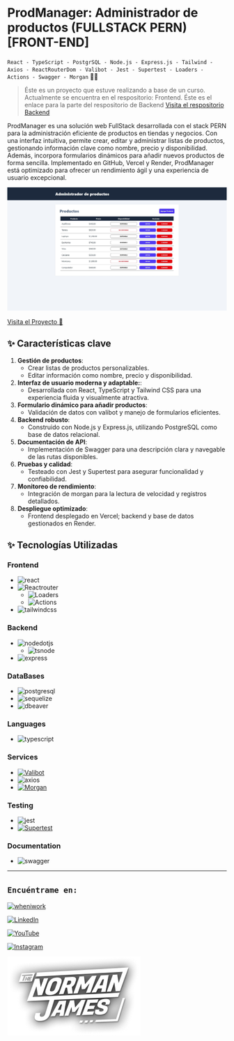 # ProdManager: Administrador de productos (FULLSTACK PERN) [FRONT-END]

`React - TypeScript - PostgrSQL - Node.js - Express.js - Tailwind - Axios - ReactRouterDom - Valibot - Jest - Supertest - Loaders - Actions - Swagger - Morgan` 👨‍💻

> Éste es un proyecto que estuve realizando a base de un curso. </br>
> Actualmente se encuentra en el respositorio: Frontend. Éste es el enlace para la parte del respositorio de Backend [Visita el respositorio Backend](https://github.com/TheNormanJames/PERN_rest_api_node_ts_server)

ProdManager es una solución web FullStack desarrollada con el stack PERN para la administración eficiente de productos en tiendas y negocios. Con una interfaz intuitiva, permite crear, editar y administrar listas de productos, gestionando información clave como nombre, precio y disponibilidad. Además, incorpora formularios dinámicos para añadir nuevos productos de forma sencilla. Implementado en GitHub, Vercel y Render, ProdManager está optimizado para ofrecer un rendimiento ágil y una experiencia de usuario excepcional.

[![Imagen del Proyecto de ProdManager: Administrador de productos [FULLSTACK PERN]](Administrador_de_productos_FULLSTACK_PERN.jpeg 'Imagen del Proyecto de ProdManager: Administrador de productos [FULLSTACK PERN]')](https://product-administrator-and-rest-api.vercel.app/)

[Visita el Proyecto 🤳](https://product-administrator-and-rest-api.vercel.app/)

## ✨ Características clave

1. **Gestión de productos**:
   - Crear listas de productos personalizables.
   - Editar información como nombre, precio y disponibilidad.
2. **Interfaz de usuario moderna y adaptable:**:
   - Desarrollada con React, TypeScript y Tailwind CSS para una experiencia fluida y visualmente atractiva.
3. **Formulario dinámico para añadir productos**:
   - Validación de datos con valibot y manejo de formularios eficientes.
4. **Backend robusto**:
   - Construido con Node.js y Express.js, utilizando PostgreSQL como base de datos relacional.
5. **Documentación de API**:
   - Implementación de Swagger para una descripción clara y navegable de las rutas disponibles.
6. **Pruebas y calidad**:
   - Testeado con Jest y Supertest para asegurar funcionalidad y confiabilidad.
7. **Monitoreo de rendimiento**:
   - Integración de morgan para la lectura de velocidad y registros detallados.
8. **Despliegue optimizado**:
   - Frontend desplegado en Vercel; backend y base de datos gestionados en Render.

## ✨ Tecnologías Utilizadas

### Frontend

- ![react](https://img.shields.io/badge/react-61DAFB?style=for-the-badge&logo=react&logoColor=white&labelColor=101010)
- ![Reactrouter](https://img.shields.io/badge/React_Router-CA4245?style=for-the-badge&logo=reactrouter&logoColor=white&labelColor=101010)
  - ![Loaders](https://img.shields.io/badge/Loaders-CA4245?style=for-the-badge&logo=reactrouter&logoColor=white&labelColor=101010)
  - ![Actions](https://img.shields.io/badge/Actions-CA4245?style=for-the-badge&logo=reactrouter&logoColor=white&labelColor=101010)
- ![tailwindcss](https://img.shields.io/badge/tailwindcss-06B6D4?style=for-the-badge&logo=tailwindcss&logoColor=white&labelColor=101010)

### Backend

- ![nodedotjs](https://img.shields.io/badge/node.js-5FA04E?style=for-the-badge&logo=nodedotjs&logoColor=white&labelColor=101010)
  - ![tsnode](https://img.shields.io/badge/tsnode-3178C6?style=for-the-badge&logo=tsnode&logoColor=white&labelColor=101010)
- ![express](https://img.shields.io/badge/express.js-000000?style=for-the-badge&logo=express&logoColor=white&labelColor=101010)

### DataBases

- ![postgresql](https://img.shields.io/badge/postgresql-4169E1?style=for-the-badge&logo=postgresql&logoColor=white&labelColor=101010)
- ![sequelize](https://img.shields.io/badge/sequelize-52B0E7?style=for-the-badge&logo=sequelize&logoColor=white&labelColor=101010)
- ![dbeaver](https://img.shields.io/badge/dbeaver-382923?style=for-the-badge&logo=dbeaver&logoColor=white&labelColor=101010)

### Languages

- ![typescript](https://img.shields.io/badge/typescript-3178C6?style=for-the-badge&logo=typescript&logoColor=white&labelColor=101010)

### Services

- [![Valibot](https://img.shields.io/badge/Valibot-0077B5?style=for-the-badge&logo=linkedin&logoColor=white&labelColor=101010)](https://www.linkedin.com/in/norman-jaimes-mora)
- ![axios](https://img.shields.io/badge/axios-5A29E4?style=for-the-badge&logo=axios&logoColor=white&labelColor=101010)
- [![Morgan](https://img.shields.io/badge/Morgan-0077B5?style=for-the-badge&logo=linkedin&logoColor=white&labelColor=101010)](https://www.linkedin.com/in/norman-jaimes-mora)

### Testing

- ![jest](https://img.shields.io/badge/jest-C21325?style=for-the-badge&logo=jest&logoColor=white&labelColor=101010)
- [![Supertest](https://img.shields.io/badge/Supertest-0077B5?style=for-the-badge&logo=linkedin&logoColor=white&labelColor=101010)](https://www.linkedin.com/in/norman-jaimes-mora)

### Documentation

- ![swagger](https://img.shields.io/badge/swagger-85EA2D?style=for-the-badge&logo=swagger&logoColor=white&labelColor=101010)

---

## `Encuéntrame en:`

[![wheniwork](https://img.shields.io/badge/Web_Site-thenormanjames.com-ca5e16?style=for-the-badge&logo=wheniwork&logoColor=white&labelColor=101010)](https://thenormanjames.com/)

[![LinkedIn](https://img.shields.io/badge/LinkedIn-norman_jaimes_mora-0077B5?style=for-the-badge&logo=linkedin&logoColor=white&labelColor=101010)](https://www.linkedin.com/in/norman-jaimes-mora)

[![YouTube](https://img.shields.io/badge/YouTube-El_Profe_De_Idiomas-FF0000?style=for-the-badge&logo=youtube&logoColor=white&labelColor=101010)](https://youtube.com/@elprofedeidiomas?sub_confirmation=1)

[![Instagram](https://img.shields.io/badge/Instagram-@thenormanjames-E4405F?style=for-the-badge&logo=instagram&logoColor=white&labelColor=101010)](https://instagram.com/the_norman_james)

[![Logo Personal: The Norman James](https://raw.githubusercontent.com/TheNormanJames/thenormanjames/master/the_norman_james_logo.png 'Logo Personal: The Norman James')](https://thenormanjames.com/)

<!-- https://shields.io/badges -->
<!-- https://simpleicons.org/ -->
